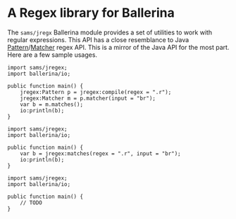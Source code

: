 # A Regex library for Ballerina
The `sams/jregx` Ballerina module provides a set of utilities to work with regular expressions.  This API has a close resemblance to Java [Pattern](https://docs.oracle.com/javase/8/docs/api/java/util/regex/Pattern.html)/[Matcher](https://docs.oracle.com/javase/8/docs/api/java/util/regex/Matcher.html) regex API. This is a mirror of the Java API for the most part.  Here are a few sample usages. 


```ballerina 
import sams/jregex;
import ballerina/io;

public function main() {
    jregex:Pattern p = jregex:compile(regex = ".r");
    jregex:Matcher m = p.matcher(input = "br");
    var b = m.matches();
    io:println(b);
}
```

```ballerina 
import sams/jregex;
import ballerina/io;

public function main() {
    var b = jregex:matches(regex = ".r", input = "br");
    io:println(b);
}
```

```ballerina 
import sams/jregex;
import ballerina/io;

public function main() {
    // TODO
}
```



